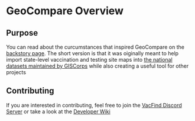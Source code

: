 # GeoCompare Overview

## Purpose

You can read about the curcumstances that inspired GeoCompare on the [backstory page](./backstory). The short version is that it was oiginally meant to help import state-level vaccination and testing site maps into [the national datasets maintained by GISCorps](https://covid-19-giscorps.hub.arcgis.com/) while also creating a useful tool for other projects


## Contributing

If you are interested in contributing, feel free to join the [VacFind Discord Server](https://discord.vacfind.org) or take a look at the [Developer Wiki](https://github.com/VacFind/GeoCompare/wiki)
